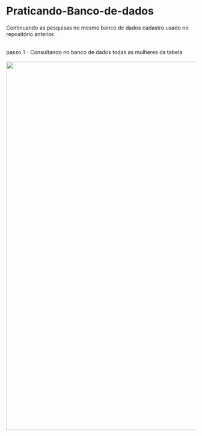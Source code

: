 # Praticando-Banco-de-dados


Continuando as pesquisas no mesmo banco de dados cadastro usado no repositório anterior.

<br>
passo 1 - Consultando no banco de dados todas as mulheres da tabela
</br>
<br>
<div>
<img src="https://user-images.githubusercontent.com/109769171/229223552-a298307b-b157-4c0f-ad51-dbd9ba6bd0a6.png" width="980px" />
</div>
</br>
